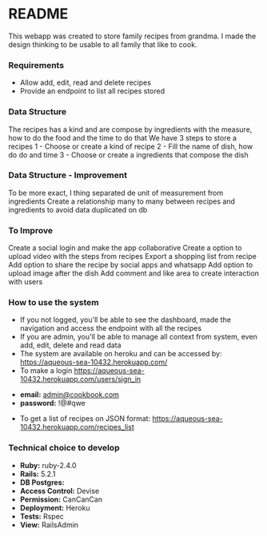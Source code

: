 # README
This webapp was created to store family recipes from grandma.
I made the design thinking to be usable to all family that like to cook.

### Requirements
- Allow add, edit, read and delete recipes
- Provide an endpoint to list all recipes stored

### Data Structure
The recipes has a kind and are compose by ingredients with the measure, how to do the food and the time to do that
We have 3 steps to store a recipes
1 - Choose or create a kind of recipe
2 - Fill the name of dish, how do do and time
3 - Choose or create a ingredients that compose the dish

### Data Structure - Improvement
To be more exact, I thing separated de unit of measurement from ingredients
Create a relationship many to many between recipes and ingredients to avoid data duplicated on db

### To Improve
Create a social login and make the app collaborative
Create a option to upload video with the steps from recipes
Export a shopping list from recipe
Add option to share the recipe by social apps and whatsapp
Add option to upload image after the dish
Add comment and like area to create interaction with users

### How to use the system
* If you not logged, you'll be able to see the dashboard, made the navigation and access the endpoint with all the recipes
* If you are admin, you'll be able to manage all context from system, even add, edit, delete and read data
* The system are available on heroku and can be accessed by: https://aqueous-sea-10432.herokuapp.com/
* To make a login https://aqueous-sea-10432.herokuapp.com/users/sign_in
- **email:** admin@cookbook.com
- **password:** !@#qwe
* To get a list of recipes on JSON format: https://aqueous-sea-10432.herokuapp.com/recipes_list

### Technical choice to develop
- **Ruby:** ruby-2.4.0
- **Rails:** 5.2.1
- **DB Postgres:**
- **Access Control:** Devise
- **Permission:** CanCanCan
- **Deployment:** Heroku
- **Tests:** Rspec
- **View:** RailsAdmin
